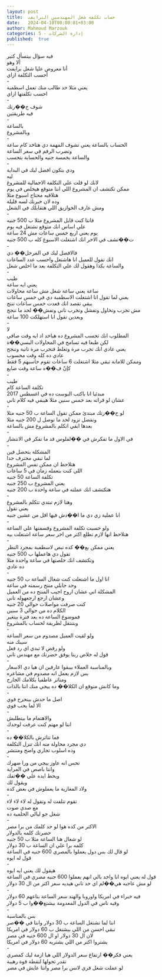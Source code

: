 ```yaml
---
layout: post
title:  حساب تكلفة شغل المهندسين البرايفت
date:   2024-04-10T00:00:01+03:00
author: Mahmoud Marzouk
categories: 5 - إدارة الشركات
published:  true
---
```

فيه سؤال بيتسأل كتير\
ألا وهو\
أنا معروض عليا شغل برايفت\
أحسب التكلفة ازاي\
-\
يعني مثلا حد طالب منك تعمل اسطمبة\
احسب تكلفتها ازاي\
-\
شوف ح��رتك\
فيه طريقتين\
-\
بالساعة\
وبالمشروع\
-\
الحساب بالساعة يعني تشوف المهمة دي هتاخد كام ساعة\
وتضرب الرقم في سعر الساعة\
والساعة بخمسة جنيه والحسابة بتحسب\
-\
ودي بتكون افضل ليك في البداية\
ليه\
لانك لو قلت علي التكلفة الاجمالية للمشروع\
ممكن تكتشف ان المشروع اللي انتا متوقع هيخلص في يوم\
هتلاقيه محتاج اسبوع مثلا\
وده لان خبرتك لسه قليلة\
ومش عارف الخوازيق اللي هتقابلك في الشغل\
-\
فانتا كنت قايل المشروع مثلا ب 500 جنيه\
علي اساس انك متوقع تشتغل فيه يوم\
يوم يعني اربع خمس ساعات مش 24 ساعة\
ت��تشف في الاخر انك اشتغلت الاسبوع كله ب 500 جنيه\
-\
فالافضل ليك في المرحل�� دي\
انك تقول للعميل انا هاشتغل واحسب عدد الساعات\
والساعة بكذا وهقول لك علي التكلفة بعد ما اخلص شغل\
-\
طيب\
يعني ايه ساعة\
ساعة يعني ساعة شغل مش ساعة محاولات\
يعني لما تقول انا اشتغلت الاسطمبة دي في خمس ساعات\
يبقي تقصد انك قعدت خمس ساعات تنتج\
مش تجرب وتحاول وتفشل وتجرب تاني وتفش�� لحد ما تنجح\
وبعدين تقول انا استهلكت 100 ساعة\
-\
لا\
المطلوب انك تحسب المشروع ده هياخد اد ايه وقت صافي\
لكن طبعا فيه تسامح في المحاولات البسي��ة\
يعني عادي انك تجرب مرة وتغلط فتجرب مرة تانية وتنجح\
عادي ده كله وقت محسوب\
وممكن للامانة تبقي مثلا اشتغلت 6 ساعات تقوم حاسبهم 5 فقط\
كإنّ ف��ه ساعة وقت ضايع\
-\
طيب\
تكلفة الساعة كام\
مبدئيا انا باكتب البوست ده في اغسطس 2017\
عشان لو قراته بعد خمس سنين مثلا هيبقي فيه كلام تاني\
-\
لو ح��رتك مبتدئ ممكن تقول الساعة ب 50 جنيه مثلا\
وتفضل تزود لحد ما توصل ل 200 جنيه مثلا\
بعدها ابقي اتكلم بالمشروع مش بالساعة\
-\
في الاول ما تفكرش في ��لفلوس قد ما تفكر في الانتشار\
-\
المشكلة بتحصل فين\
لما تبقي محترف جدا\
هتلاحظ ان ممكن نفس المشروع\
اللي كنت بتعمله زمان في 5 ساعات\
تكلفة الساعة 50 جنيه\
يعني المشروع ب 250 جنيه\
هتكتشف انك عملته في ساعة واحدة ب 200 جنيه\
-\
وهنا لازم تبتدي تتكلم بالمشروع\
يعني تقول\
انا عملية زي دي ما ا��دش فيها اقل من عشين جنيه\
-\
ولو حسبت تكلفة المشروع وقسمتها علي الساعة\
هتلاحظ انها لازم تطلع اكتر من اخر سعر ساعة اشتغلت بيه\
-\
يعني ممكن بع�� كده تبص لاسطمبة بمجرد النظر\
تقول دي هاعملها ب 500 جنيه\
وتكتشف انك خلصتها في ساعة واحدة مثلا\
ده عادي\
-\
انا اول ما اشتغلت كنت شغال الساعة ب 50 جنيه\
وحد جابلي منتج رسمته في ساعة\
المشكلة اني عشان اروح اجيب المنتج ده من العميل\
وعشان ارجع ارجعهوله تاني\
كنت صرفت مواصلات حوالي 20 جنيه\
الكلام ده من حوالي 3 سنين\
فموضوع الساعة ده بعد فترة بيتغير\
وبتنتقل لطريقة لحساب بالمشروع\
-\
ولو لقيت العميل مصدوم من سعر الساعة\
سيبك منه\
ولو رفض لا تبدي اي رد فعل\
قول له خلاص ربنا يوفق حضرتك مع مهندس تاني\
-\
وبالمناسبة العملاء بيبقوا عارفين ان هيا دي الاسعار\
بس لازم يعمل انه مصدوم في مشاعره\
ومتاثر عاطفيا بكلامك الجارح\
وما كانش متوقع ان الكلا�� ده ييجي منك انتا بالذات\
-\
اصل ما حدش بينجرح قوي\
الا لما يحب قوي\
-\
والاهتمام ما بيتطلبش\
انتا لو مهتم كنت عرفت لوحدك\
-\
فما تتاثرش بالكلا�� ده\
دي مجرد محاولة منه انك تنزل التكلفة\
وده اسلوب تجاري واضح ومنتشر\
-\
تحس انه عاوز ييجي من ورا ضهرك\
وانتا باصص في المراية\
ويحط ايده علي ��تفك\
ويقول لك\
ولاد المغازية ما يعملوش في بعض كده\
-\
تقوم تتلفت له وتقول له لاء لاء لاء\
مع صدي صوت\
شغل جو ليالي الحلمية ده\
-\
الاكتر من كده هوا لو حد كلمك من برا مصر\
حضرتك كلمه بالدولار\
لو شغال هنا الساعة مثلا ب 50 جنيه\
كلمه برا علي ان الساعة ب 30 دولار\
لو قال لك بس دول يعملوا بالمصري 600 جنيه في الساعة\
قول له ايوه\
-\
هيقول لك يعني ايه ايوه\
قول له يعني ايوه انا واخد بالي انهم يعملوا 600 جنيه مصري في
الساعة\
لو مش عاجبه هي��لم اي حد تاني هيديه سعر اكتر من ال 30 دولار\
-\
فيه خبراء في امريكا واوروبا والهند سعر الساعة بتاعهم 60
دولار\
وفيه ناس في الدول المعدومة بيشتغ��وا ب 5 دولار\
-\
بس بالمناسبة\
انتا لما تشتغل الساعة ب 30 دولار وانتا في ��صر\
تبقي احسن من اللي بيشتغل ب 60 دولار في امريكا\
لان ال 30 دولار او ال 600 جنيه في مصر\
يشتروا اكتر من اللي يشتريه 60 دولار في امريكا\
-\
يعني فكر�� ارتفاع سعر الدولار اللي هيا ازمة ليك كمصري\
تقدر تحولها لنقطة قوة رهيبة\
لو عملت شغل فري لانس برا مصر وانتا عايش في مصر
